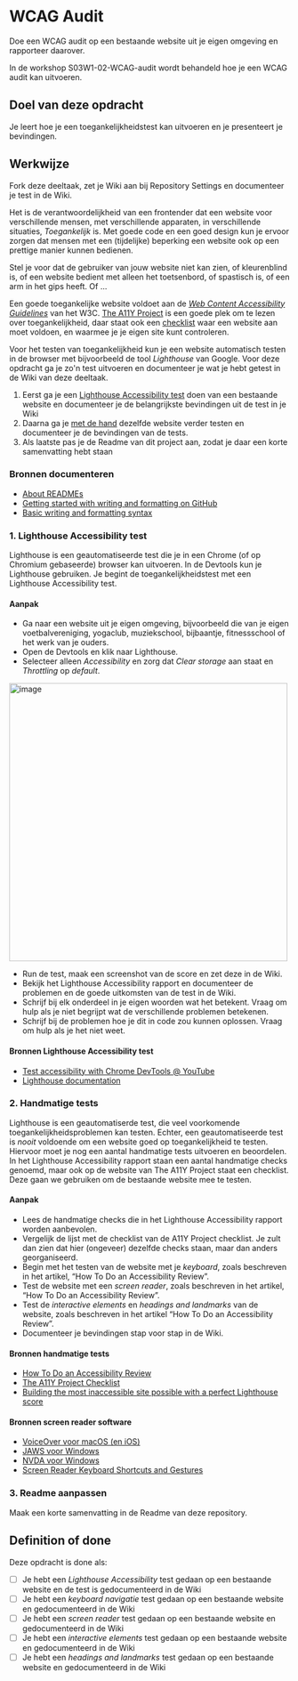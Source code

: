 # WCAG Audit

Doe een WCAG audit op een bestaande website uit je eigen omgeving en rapporteer daarover.

In de workshop S03W1-02-WCAG-audit wordt behandeld hoe je een WCAG audit kan uitvoeren.


## Doel van deze opdracht

Je leert hoe je een toegankelijkheidstest kan uitvoeren en je presenteert je bevindingen.


## Werkwijze

Fork deze deeltaak, zet je Wiki aan bij Repository Settings en documenteer je test in de Wiki.

Het is de verantwoordelijkheid van een frontender dat een website voor verschillende mensen, met verschillende apparaten, in verschillende situaties, _Toegankelijk_ is. Met goede code en een goed design kun je ervoor zorgen dat mensen met een (tijdelijke) beperking een website ook op een prettige manier kunnen bedienen.

Stel je voor dat de gebruiker van jouw website niet kan zien, of kleurenblind is, of een website bedient met alleen het toetsenbord, of spastisch is, of een arm in het gips heeft. Of ...

Een goede toegankelijke website voldoet aan de _[Web Content Accessibility Guidelines](https://www.w3.org/TR/WCAG22/)_ van het W3C. [The A11Y Project](https://www.a11yproject.com) is een goede plek om te lezen over toegankelijkheid, daar staat ook een [checklist](https://www.a11yproject.com/checklist/) waar een website aan moet voldoen, en waarmee je je eigen site kunt controleren. 

Voor het testen van toegankelijkheid kun je een website automatisch testen in de browser met bijvoorbeeld de tool _Lighthouse_ van Google. Voor deze opdracht ga je zo'n test uitvoeren en documenteer je wat je hebt getest in de Wiki van deze deeltaak.

1. Eerst ga je een [Lighthouse Accessibility test](#1-lighthouse-accessibility-test) doen van een bestaande website en documenteer je de belangrijkste bevindingen uit de test in je Wiki
2. Daarna ga je [met de hand](#2-handmatige-tests) dezelfde website verder testen en documenteer je de bevindingen van de tests.
3. Als laatste pas je de Readme van dit project aan, zodat je daar een korte samenvatting hebt staan

### Bronnen documenteren

- [About READMEs](https://docs.github.com/en/repositories/managing-your-repositorys-settings-and-features/customizing-your-repository/about-readmes)
- [Getting started with writing and formatting on GitHub](https://docs.github.com/en/get-started/writing-on-github/getting-started-with-writing-and-formatting-on-github)
- [Basic writing and formatting syntax](https://docs.github.com/en/get-started/writing-on-github/getting-started-with-writing-and-formatting-on-github/basic-writing-and-formatting-syntax)

### 1. Lighthouse Accessibility test

Lighthouse is een geautomatiseerde test die je in een Chrome (of op Chromium gebaseerde) browser kan uitvoeren. In de Devtools kun je Lighthouse gebruiken. Je begint de toegankelijkheidstest met een Lighthouse Accessibility test.

#### Aanpak

- Ga naar een website uit je eigen omgeving, bijvoorbeeld die van je eigen voetbalvereniging, yogaclub, muziekschool, bijbaantje, fitnessschool of het werk van je ouders.
- Open de Devtools en klik naar Lighthouse.
- Selecteer alleen _Accessibility_ en zorg dat _Clear storage_ aan staat en _Throttling_ op _default_. 
<img width="500" alt="image" src="https://user-images.githubusercontent.com/1391509/195625978-c079cbb8-35d0-4bf3-a381-7a74aa24ebb3.png">

- Run de test, maak een screenshot van de score en zet deze in de Wiki.
- Bekijk het Lighthouse Accessibility rapport en documenteer de problemen en de goede uitkomsten van de test in de Wiki. 
- Schrijf bij elk onderdeel in je eigen woorden wat het betekent. Vraag om hulp als je niet begrijpt wat de verschillende problemen betekenen.
- Schrijf bij de problemen hoe je dit in code zou kunnen oplossen. Vraag om hulp als je het niet weet.

#### Bronnen Lighthouse Accessibility test

 - [Test accessibility with Chrome DevTools @ YouTube](https://www.youtube.com/watch?v=b0Q5Zp_yKaU)
 - [Lighthouse documentation](https://developer.chrome.com/docs/lighthouse/accessibility/)

### 2. Handmatige tests

Lighthouse is een geautomatiserde test, die veel voorkomende toegankelijkheidsproblemen kan testen. Echter, een geautomatiseerde test is _nooit_ voldoende om een website goed op toegankelijkheid te testen. Hiervoor moet je nog een aantal handmatige tests uitvoeren en beoordelen. In het Lighthouse Accessibility rapport staan een aantal handmatige checks genoemd, maar ook op de website van The A11Y Project staat een checklist. Deze gaan we gebruiken om de bestaande website mee te testen.

#### Aanpak

- Lees de handmatige checks die in het Lighthouse Accessibility rapport worden aanbevolen.
- Vergelijk de lijst met de checklist van de A11Y Project checklist. Je zult dan zien dat hier (ongeveer) dezelfde checks staan, maar dan anders georganiseerd.
- Begin met het testen van de website met je _keyboard_, zoals beschreven in het artikel, “How To Do an Accessibility Review”.
- Test de website met een _screen reader_, zoals beschreven in het artikel, “How To Do an Accessibility Review”.
- Test de _interactive elements_ en _headings and landmarks_ van de website, zoals beschreven in het artikel “How To Do an Accessibility Review”.
- Documenteer je bevindingen stap voor stap in de Wiki.

#### Bronnen handmatige tests

- [How To Do an Accessibility Review](https://web.dev/how-to-review/)
- [The A11Y Project Checklist](https://www.a11yproject.com/checklist/)
- [Building the most inaccessible site possible with a perfect Lighthouse score](https://www.matuzo.at/blog/building-the-most-inaccessible-site-possible-with-a-perfect-lighthouse-score/)

#### Bronnen screen reader software
 
 - [VoiceOver voor macOS (en iOS)](https://webaim.org/articles/voiceover/)
 - [JAWS voor Windows](https://support.freedomscientific.com/Downloads/JAWS)
 - [NVDA voor Windows](https://www.nvaccess.org/download/)
 - [Screen Reader Keyboard Shortcuts and Gestures](https://dequeuniversity.com/screenreaders/)

### 3. Readme aanpassen

Maak een korte samenvatting in de Readme van deze repository.

## Definition of done

Deze opdracht is done als:

- [ ] Je hebt een _Lighthouse Accessibility_ test gedaan op een bestaande website en de test is gedocumenteerd in de Wiki
- [ ] Je hebt een _keyboard navigatie_ test gedaan op een bestaande website en gedocumenteerd in de Wiki
- [ ] Je hebt een _screen reader_ test gedaan op een bestaande website en gedocumenteerd in de Wiki
- [ ] Je hebt een _interactive elements_ test gedaan op een bestaande website en gedocumenteerd in de Wiki
- [ ] Je hebt een _headings and landmarks_ test gedaan op een bestaande website en gedocumenteerd in de Wiki
